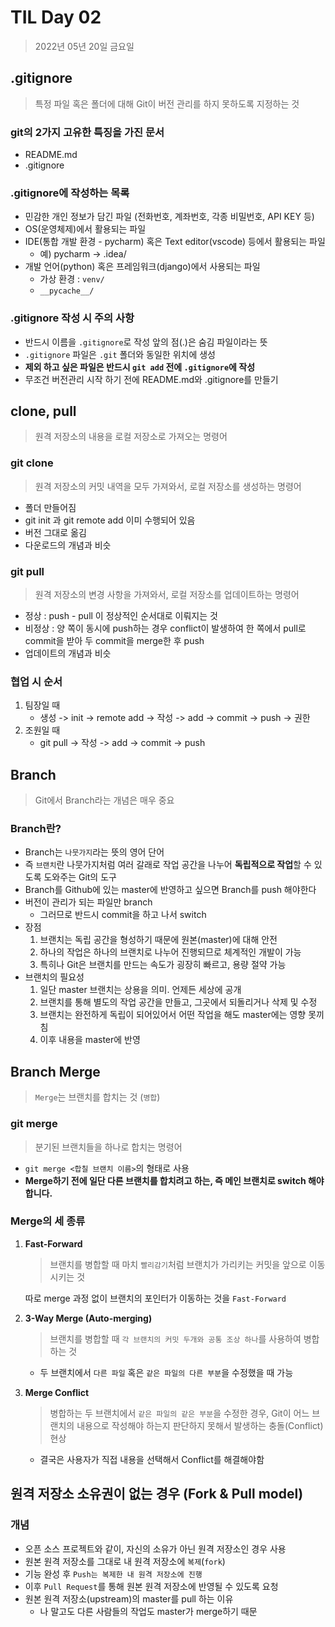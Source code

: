 # TIL Day 02

> 2022년 05년 20일 금요일

## .gitignore

> 특정 파일 혹은 폴더에 대해 Git이 버전 관리를 하지 못하도록 지정하는 것

### git의 2가지 고유한 특징을 가진 문서

- README.md
- .gitignore

### .gitignore에 작성하는 목록

- 민감한 개인 정보가 담긴 파일 (전화번호, 계좌번호, 각종 비밀번호, API KEY 등)
- OS(운영체제)에서 활용되는 파일
- IDE(통합 개발 환경 - pycharm) 혹은 Text editor(vscode) 등에서 활용되는 파일
  - 예) pycharm -> .idea/
- 개발 언어(python) 혹은 프레임워크(django)에서 사용되는 파일
  - 가상 환경 : `venv/`
  - `__pycache__/`

### .gitignore 작성 시 주의 사항

- 반드시 이름을 `.gitignore`로 작성 앞의 점(.)은 숨김 파일이라는 뜻
- `.gitignore` 파일은 `.git` 폴더와 동일한 위치에 생성
- **제외 하고 싶은 파일은 반드시 `git add` 전에 `.gitignore`에 작성**
- 무조건 버전관리 시작 하기 전에 README.md와 .gitignore를 만들기

## clone, pull

> 원격 저장소의 내용을 로컬 저장소로 가져오는 명령어

### git clone

> 원격 저장소의 커밋 내역을 모두 가져와서, 로컬 저장소를 생성하는 명령어

- 폴더 만들어짐
- git init 과 git remote add 이미 수행되어 있음
- 버전 그대로 옮김
- 다운로드의 개념과 비슷

### git pull

> 원격 저장소의 변경 사항을 가져와서, 로컬 저장소를 업데이트하는 명령어

- 정상 : push - pull 이 정상적인 순서대로 이뤄지는 것
- 비정상 : 양 쪽이 동시에 push하는 경우 conflict이 발생하여 한 쪽에서 pull로 commit을 받아 두 commit을 merge한 후 push
- 업데이트의 개념과 비슷

### 협업 시 순서

1. 팀장일 때
   - 생성 -> init -> remote add -> 작성 -> add -> commit -> push -> 권한
2. 조원일 때
   - git pull  -> 작성 -> add -> commit -> push

## Branch

> Git에서 Branch라는 개념은 매우 중요

### Branch란?

- Branch는 `나뭇가지`라는 뜻의 영어 단어
- 즉 `브랜치`란 나뭇가지처럼 여러 갈래로 작업 공간을 나누어 **독립적으로 작업**할 수 있도록 도와주는 Git의 도구
- Branch를 Github에 있는 master에 반영하고 싶으면 Branch를 push 해야한다
- 버전이 관리가 되는 파일만 branch
  - 그러므로 반드시 commit을 하고 나서 switch
- 장점
  1. 브랜치는 독립 공간을 형성하기 때문에 원본(master)에 대해 안전
  2. 하나의 작업은 하나의 브랜치로 나누어 진행되므로 체계적인 개발이 가능
  3. 특히나 Git은 브랜치를 만드는 속도가 굉장히 빠르고, 용량 절약 가능
- 브랜치의 필요성
  1. 일단 master 브랜치는 상용을 의미. 언제든 세상에 공개
  2. 브랜치를 통해 별도의 작업 공간을 만들고, 그곳에서 되돌리거나 삭제 및 수정
  3. 브랜치는 완전하게 독립이 되어있어서 어떤 작업을 해도 master에는 영향 못끼침
  4. 이후 내용을 master에 반영

## Branch Merge

>  `Merge`는 브랜치를 합치는 것 (`병합`)

### git merge

> 분기된 브랜치들을 하나로 합치는 명령어

- `git merge <합칠 브랜치 이름>`의 형태로 사용
- **Merge하기 전에 일단 다른 브랜치를 합치려고 하는, 즉 메인 브랜치로 switch 해야합니다.**

### Merge의 세 종류

1. **Fast-Forward**

   > 브랜치를 병합할 때 마치 `빨리감기`처럼 브랜치가 가리키는 커밋을 앞으로 이동시키는 것

   따로 merge 과정 없이 브랜치의 포인터가 이동하는 것을 `Fast-Forward`

2. **3-Way Merge (Auto-merging)**

   > 브랜치를 병합할 때 `각 브랜치의 커밋 두개와 공통 조상 하나`를 사용하여 병합하는 것

   - 두 브랜치에서 `다른 파일` 혹은 `같은 파일의 다른 부분`을 수정했을 때 가능

3. **Merge Conflict**

   > 병합하는 두 브랜치에서 `같은 파일의 같은 부분`을 수정한 경우, Git이 어느 브랜치의 내용으로 작성해야 하는지 판단하지 못해서 발생하는 충돌(Conflict) 현상

   - 결국은 사용자가 직접 내용을 선택해서 Conflict를 해결해야함

## 원격 저장소 소유권이 없는 경우 (Fork & Pull model)

### 개념

- 오픈 소스 프로젝트와 같이, 자신의 소유가 아닌 원격 저장소인 경우 사용
- 원본 원격 저장소를 그대로 내 원격 저장소에 `복제`(`fork`)
- 기능 완성 후 `Push는 복제한 내 원격 저장소에 진행`
- 이후 `Pull Request`를 통해 원본 원격 저장소에 반영될 수 있도록 요청
- 원본 원격 저장소(upstream)의 master를 pull 하는 이유
  - 나 말고도 다른 사람들의 작업도 master가 merge하기 때문



